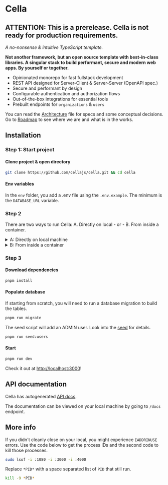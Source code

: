 # Cella

<h2>ATTENTION: This is a prerelease. Cella is not ready for production requirements.</h2>

_A no-nonsense & intuitive TypeScript template._

**Not another framework, but an open source template with best-in-class libraries. A singular stack to build performant, secure and modern web apps. By yourself or together.**

- Opinionated monorepo for fast fullstack development
- REST API designed for Server-Client & Server-Server (OpenAPI spec.)
- Secure and performant by design
- Configurable authentication and authorization flows
- Out-of-the-box integrations for essential tools
- Prebuilt endpoints for `organizations` & `users`

You can read the [Architecture](/info/ARCHITECTURE.md) file for specs and some conceptual decisions. Go to [Roadmap](/info/ROADMAP.md) to see where we are and what is in the works.

## Installation

### Step 1: Start project

#### Clone project & open directory

```bash
git clone https://github.com/cellajs/cella.git && cd cella
```

#### Env variables

In the `env` folder, you add a .env file using the `.env.example`. The minimum is the `DATABASE_URL` variable.

### Step 2

There are two ways to run Cella: A. Directly on local - or - B. From inside a container.

<details>
  <summary>A: Directly on local machine</summary>

#### Node 
Check your Node version with `node -v`. Install Node 20.x using [Volta](https://docs.volta.sh/guide/).

#### pnpm
Check your pnpm version with `pnpm -v`. Install pnpm 8.x using [Volta](https://docs.volta.sh/advanced/pnpm).

#### Postgres
Install PostgreSQL 16.x on your machine, for example using [Postgres.app](https://postgresapp.com/) if you are on a Mac.\
_TIP: Use [TablePlus](https://tableplus.com/) to manage your local Postgres db with an easy to use GUI._

</details>

<details>
  <summary>B: From inside a container</summary>

#### Prerequisites
- [Dev containers](https://marketplace.visualstudio.com/items?itemName=ms-vscode-remote.remote-containers)
- [Orbstack](https://orbstack.dev/) or [Docker](https://docs.docker.com/get-docker/)

#### Run devcontainer
- Open VSCode and click one of these buttons to run the container:
  <img width="1177" alt="Screenshot 2023-11-30 at 12 55 50" src="https://github.com/cellajs/cella/assets/238946/8ad1411b-749f-4383-ae53-3b9ed6593c66">
- Alternatively, open the project in VSCode and use `⌘+⇧+p` to run the `Remote-Containers: Reopen in Container` command.

#### Open database in TablePlus

- Open TablePlus and hit `Create a new connection...`.
- Click `Import from URL` and paste the following URL: `postgresql://user:password@db.cella-devcontainer.orb.local:5432/cella`

#### Problems?

- **Rebuilding the docker container**: Just open Orbstack and delete the container and volume that has `cella` in the name.

- **CORS issues**: Make sure to open `http://localhost:3000/` and not `http://127.0.0.1:3000/`
</details>

### Step 3

#### Download dependencies

```bash
pnpm install
```

#### Populate database

If starting from scratch, you will need to run a database migration to build the tables.

```bash
pnpm run migrate
```

The seed script will add an ADMIN user. Look into the [seed](/backend/seed/users.ts) for details.

```bash
pnpm run seed:users
```

#### Start

```bash
pnpm run dev
```
Check it out at <http://localhost:3000>!

## API documentation
Cella has autogenerated [API docs](https://api.cellajs.com/docs).

The documentation can be viewed on your local machine by going to `/docs` endpoint.

## More info

If you didn't cleanly close on your local, you might experience `EADDRINUSE` errors. Use the code below to get the process IDs and the second code to kill those processes.

```bash
sudo lsof -i :1080 -i :3000 -i :4000
```
Replace `*PID*` with a space separated list of `PID` that still run.

```bash
kill -9 *PID*
```
